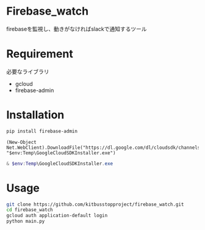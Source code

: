 # Firebase_watch

firebaseを監視し、動きがなければslackで通知するツール

# Requirement

必要なライブラリ

* gcloud
* firebase-admin

# Installation


```bash
pip install firebase-admin
```

```Poweshell
(New-Object Net.WebClient).DownloadFile("https://dl.google.com/dl/cloudsdk/channels/rapid/GoogleCloudSDKInstaller.exe", "$env:Temp\GoogleCloudSDKInstaller.exe")
```

```PowerShell
& $env:Temp\GoogleCloudSDKInstaller.exe
```

# Usage

```bash
git clone https://github.com/kitbusstopproject/firebase_watch.git
cd firebase_watch
gcloud auth application-default login
python main.py
```
